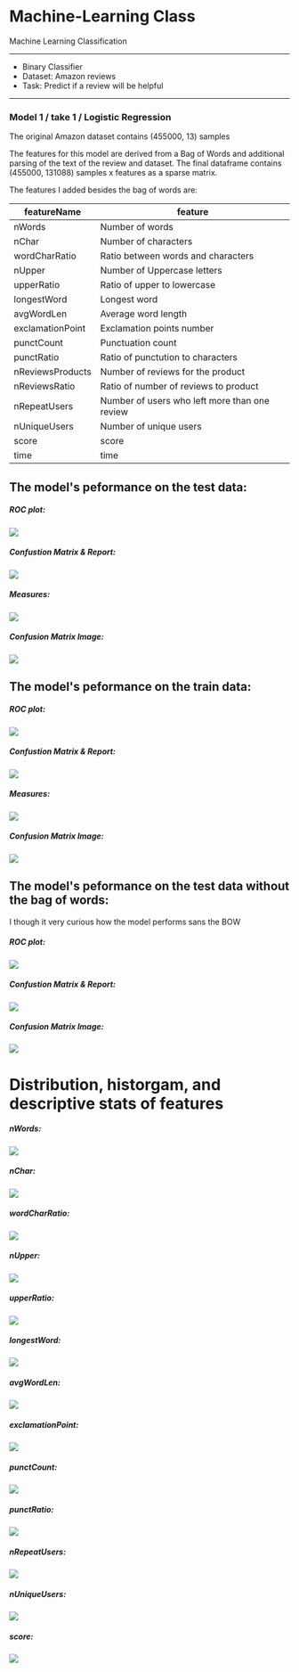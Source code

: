 # Machine-Learning Class

Machine Learning Classification

---------
* Binary Classifier
* Dataset: Amazon reviews
* Task: Predict if a review will be helpful

---------
### Model 1 / take 1 / Logistic Regression

The original Amazon dataset contains (455000, 13) samples

The features for this model are derived from a Bag of Words and additional parsing of the text of the review and dataset. The final dataframe contains (455000, 131088) samples x features as a sparse matrix.

The features I added besides the bag of words are:

|  featureName        |  feature |
|---------------------|----------|
|   nWords            | Number of words |
|   nChar             | Number of characters |
|   wordCharRatio     | Ratio between words and characters |  
|   nUpper            | Number of Uppercase letters |
|   upperRatio        | Ratio of upper to lowercase |
|   longestWord       | Longest word |
|   avgWordLen        | Average word length |
|   exclamationPoint  | Exclamation points number |  
|   punctCount        | Punctuation count |
|   punctRatio        | Ratio of punctution to characters |
|   nReviewsProducts  | Number of reviews for the product |
|   nReviewsRatio     | Ratio of number of reviews to product |
|   nRepeatUsers      | Number of users who left more than one review |
|   nUniqueUsers      | Number of unique users |
|   score				  | score |
|   time				  | time |


## The model's peformance on the test data:

##### ROC plot:
![](plots/model_1/ROC_test.png)

##### Confustion Matrix & Report:
![](plots/model_1/Matrix_test.png)

##### Measures:
![](plots/model_1/Measures_test.png)

##### Confusion Matrix Image:
![](plots/model_1/Matrix_pic_test.png)


## The model's peformance on the train data:


##### ROC plot:
![](plots/model_1/ROC_train.png)

##### Confustion Matrix & Report:
![](plots/model_1/Matrix_train.png)

##### Measures:
![](plots/model_1/Measures_train.png)

##### Confusion Matrix Image:
![](plots/model_1/Matrix_pic_train.png)


## The model's peformance on the test data without the bag of words:
I though it very curious how the model performs sans the BOW

##### ROC plot:
![](plots/model_1/model_noBOW/noBag_model.png)

##### Confustion Matrix & Report:
![](plots/model_1/model_noBOW/noBag_model3.png)

##### Confusion Matrix Image:
![](plots/model_1/model_noBOW/noBag_model2.png)



# Distribution, historgam, and descriptive stats of features

##### nWords:
![](plots/model_1/dist_nWords.png)

##### nChar:
![](plots/model_1/dist_nChar.png)

##### wordCharRatio:
![](plots/model_1/dist_wordCharRatio.png)

##### nUpper:
![](plots/model_1/dist_nUpper.png)

##### upperRatio:
![](plots/model_1/dist_nUpperRatio.png)

##### longestWord:
![](plots/model_1/dist_longestWord.png)

##### avgWordLen:
![](plots/model_1/dist_avgWordLen.png)

##### exclamationPoint:
![](plots/model_1/dist_exclamationPoint.png)

##### punctCount:
![](plots/model_1/dist_punctCount.png)

##### punctRatio:
![](plots/model_1/dist_punctRatio.png)

##### nRepeatUsers:
![](plots/model_1/dist_nRepeatUsers.png)

##### nUniqueUsers:
![](plots/model_1/dist_nUniqueUsers.png)

##### score:
![](plots/model_1/dist_Score.png)





